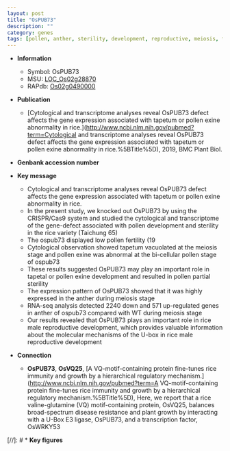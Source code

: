 ```yaml
---
layout: post
title: "OsPUB73"
description: ""
category: genes
tags: [pollen, anther, sterility, development, reproductive, meiosis, fertility, tapetum, tapetal, pollen development, reproductive development]
---
```


* **Information**  
    + Symbol: OsPUB73  
    + MSU: [LOC_Os02g28870](http://rice.uga.edu/cgi-bin/ORF_infopage.cgi?orf=LOC_Os02g28870)  
    + RAPdb: [Os02g0490000](http://rapdb.dna.affrc.go.jp/viewer/gbrowse_details/irgsp1?name=Os02g0490000)  

* **Publication**  
    + [Cytological and transcriptome analyses reveal OsPUB73 defect affects the gene expression associated with tapetum or pollen exine abnormality in rice.](http://www.ncbi.nlm.nih.gov/pubmed?term=Cytological and transcriptome analyses reveal OsPUB73 defect affects the gene expression associated with tapetum or pollen exine abnormality in rice.%5BTitle%5D), 2019, BMC Plant Biol.

* **Genbank accession number**  

* **Key message**  
    + Cytological and transcriptome analyses reveal OsPUB73 defect affects the gene expression associated with tapetum or pollen exine abnormality in rice.
    + In the present study, we knocked out OsPUB73 by using the CRISPR/Cas9 system and studied the cytological and transcriptome of the gene-defect associated with pollen development and sterility in the rice variety (Taichung 65)
    + The ospub73 displayed low pollen fertility (19
    + Cytological observation showed tapetum vacuolated at the meiosis stage and pollen exine was abnormal at the bi-cellular pollen stage of ospub73
    + These results suggested OsPUB73 may play an important role in tapetal or pollen exine development and resulted in pollen partial sterility
    + The expression pattern of OsPUB73 showed that it was highly expressed in the anther during meiosis stage
    + RNA-seq analysis detected 2240 down and 571 up-regulated genes in anther of ospub73 compared with WT during meiosis stage
    + Our results revealed that OsPUB73 plays an important role in rice male reproductive development, which provides valuable information about the molecular mechanisms of the U-box in rice male reproductive development

* **Connection**  
    + __OsPUB73__, __OsVQ25__, [A VQ-motif-containing protein fine-tunes rice immunity and growth by a hierarchical regulatory mechanism.](http://www.ncbi.nlm.nih.gov/pubmed?term=A VQ-motif-containing protein fine-tunes rice immunity and growth by a hierarchical regulatory mechanism.%5BTitle%5D),  Here, we report that a rice valine-glutamine (VQ) motif-containing protein, OsVQ25, balances broad-spectrum disease resistance and plant growth by interacting with a U-Box E3 ligase, OsPUB73, and a transcription factor, OsWRKY53

[//]: # * **Key figures**  



